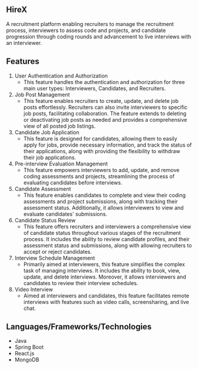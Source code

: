 ## HireX

A recruitment platform enabling recruiters to manage the recruitment process, interviewers to assess code and projects, and candidate progression through coding rounds and advancement to live interviews with an interviewer.

## Features

1. User Authentication and Authorization
    - This feature handles the authentication and authorization for three main user types: Interviewers, Candidates, and Recruiters.
2. Job Post Management
    - This feature enables recruiters to create, update, and delete job posts effortlessly. Recruiters can also invite interviewers to specific job posts, facilitating collaboration. The feature extends to deleting or deactivating job posts as needed and provides a comprehensive view of all posted job listings.
3. Candidate Job Application
    - This feature is designed for candidates, allowing them to easily apply for jobs, provide necessary information, and track the status of their applications, along with providing the flexibility to withdraw their job applications.
4. Pre-interview Evaluation Management
    - This feature empowers interviewers to add, update, and remove coding assessments and projects, streamlining the process of evaluating candidates before interviews.
5. Candidate Assessment
    - This feature enables candidates to complete and view their coding assessments and project submissions, along with tracking their assessment status. Additionally, it allows interviewers to view and evaluate candidates' submissions.
6. Candidate Status Review
    - This feature offers recruiters and interviewers a comprehensive view of candidate status throughout various stages of the recruitment process. It includes the ability to review candidate profiles, and their assessment status and submissions, along with allowing recruiters to accept or reject candidates.
7. Interview Schedule Management
    - Primarily aimed at interviewers, this feature simplifies the complex task of managing interviews. It includes the ability to book, view, update, and delete interviews. Moreover, it allows interviewers and candidates to review their interview schedules.
8. Video Interview
    - Aimed at interviewers and candidates, this feature facilitates remote interviews with features such as video calls, screensharing, and live chat.

## Languages/Frameworks/Technologies

- Java
- Spring Boot
- React.js
- MongoDB